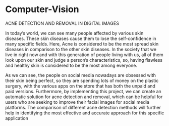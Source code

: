 # Computer-Vision
ACNE DETECTION AND REMOVAL IN DIGITAL IMAGES

In today’s world, we can see many people affected by various skin diseases.
These skin diseases cause them to lose the self-confidence in many specific fields.
Here, Acne is considered to be the most spread skin diseases in comparison to the
other skin diseases. In the society that we live in right now and with this generation of
people living with us, all of them look upon our skin and judge a person’s
characteristics, so, having flawless and healthy skin is considered to be the most
among everyone.

As we can see, the people on social media nowadays are obsessed with their skin
being perfect, so they are spending lots of money on the plastic surgery, with the
various apps on the store that has both the unpaid and paid versions. Furthermore, by
implementing this project, we can create an automatic solution for acne
detection and removal, which can be helpful for users who are seeking to improve
their facial images for social media platforms. The comparison of different acne
detection methods will further help in identifying the most effective and accurate
approach for this specific application
